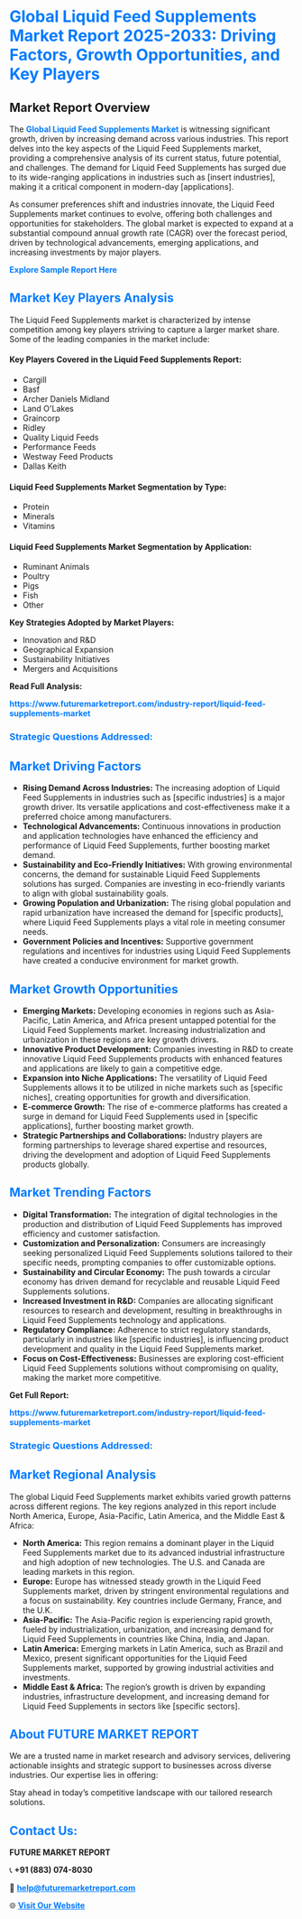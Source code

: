 <h1 style="color: #007BFF;">Global Liquid Feed Supplements Market Report 2025-2033: Driving Factors, Growth Opportunities, and Key Players</h1>

<section id="overview">
<h2>Market Report Overview</h2>
<p>The <a href="https://www.futuremarketreport.com/industry-report/liquid-feed-supplements-market" style="color: #007BFF; text-decoration: none;"><strong>Global Liquid Feed Supplements Market</strong></a> is witnessing significant growth, driven by increasing demand across various industries. This report delves into the key aspects of the Liquid Feed Supplements market, providing a comprehensive analysis of its current status, future potential, and challenges. The demand for Liquid Feed Supplements has surged due to its wide-ranging applications in industries such as [insert industries], making it a critical component in modern-day [applications].</p>
<p>As consumer preferences shift and industries innovate, the Liquid Feed Supplements market continues to evolve, offering both challenges and opportunities for stakeholders. The global market is expected to expand at a substantial compound annual growth rate (CAGR) over the forecast period, driven by technological advancements, emerging applications, and increasing investments by major players.</p>
</section>

<section id="overview">
<p><a href="https://www.futuremarketreport.com/request-sample/reportId=97520" style="color: #007BFF; text-decoration: none;"><strong>Explore Sample Report Here</strong></a></p>
</section>

<section id="key-players">
<h2 style="color: #007BFF;">Market Key Players Analysis</h2>
<p>The Liquid Feed Supplements market is characterized by intense competition among key players striving to capture a larger market share. Some of the leading companies in the market include:</p>
<h4>Key Players Covered in the Liquid Feed Supplements Report:</h4>
<ul><li>Cargill</li><li>Basf</li><li>Archer Daniels Midland</li><li>Land O&#039;Lakes</li><li>Graincorp</li><li>Ridley</li><li>Quality Liquid Feeds</li><li>Performance Feeds</li><li>Westway Feed Products</li><li>Dallas Keith</li></ul>
<h4>Liquid Feed Supplements Market Segmentation by Type:</h4>
<ul><li>Protein</li><li>Minerals</li><li>Vitamins</li></ul>

<h4>Liquid Feed Supplements Market Segmentation by Application:</h4>
<ul><li>Ruminant Animals</li><li>Poultry</li><li>Pigs</li><li>Fish</li><li>Other</li></ul>
<p><strong>Key Strategies Adopted by Market Players:</strong></p>
<ul>
<li>Innovation and R&D</li>
<li>Geographical Expansion</li>
<li>Sustainability Initiatives</li>
<li>Mergers and Acquisitions</li>
</ul>
</section>

<section>
<p><strong>Read Full Analysis: </strong></p><a href="https://www.futuremarketreport.com/industry-report/liquid-feed-supplements-market" style="color: #007BFF; text-decoration: none;"><strong>https://www.futuremarketreport.com/industry-report/liquid-feed-supplements-market</strong></a>
<h3 style="color: #007BFF;">Strategic Questions Addressed:</h3>
</section>

<section id="driving-factors">
<h2 style="color: #007BFF;">Market Driving Factors</h2>
<ul>
<li><strong>Rising Demand Across Industries:</strong> The increasing adoption of Liquid Feed Supplements in industries such as [specific industries] is a major growth driver. Its versatile applications and cost-effectiveness make it a preferred choice among manufacturers.</li>
<li><strong>Technological Advancements:</strong> Continuous innovations in production and application technologies have enhanced the efficiency and performance of Liquid Feed Supplements, further boosting market demand.</li>
<li><strong>Sustainability and Eco-Friendly Initiatives:</strong> With growing environmental concerns, the demand for sustainable Liquid Feed Supplements solutions has surged. Companies are investing in eco-friendly variants to align with global sustainability goals.</li>
<li><strong>Growing Population and Urbanization:</strong> The rising global population and rapid urbanization have increased the demand for [specific products], where Liquid Feed Supplements plays a vital role in meeting consumer needs.</li>
<li><strong>Government Policies and Incentives:</strong> Supportive government regulations and incentives for industries using Liquid Feed Supplements have created a conducive environment for market growth.</li>
</ul>
</section>

<section id="growth-opportunities">
<h2 style="color: #007BFF;">Market Growth Opportunities</h2>
<ul>
<li><strong>Emerging Markets:</strong> Developing economies in regions such as Asia-Pacific, Latin America, and Africa present untapped potential for the Liquid Feed Supplements market. Increasing industrialization and urbanization in these regions are key growth drivers.</li>
<li><strong>Innovative Product Development:</strong> Companies investing in R&D to create innovative Liquid Feed Supplements products with enhanced features and applications are likely to gain a competitive edge.</li>
<li><strong>Expansion into Niche Applications:</strong> The versatility of Liquid Feed Supplements allows it to be utilized in niche markets such as [specific niches], creating opportunities for growth and diversification.</li>
<li><strong>E-commerce Growth:</strong> The rise of e-commerce platforms has created a surge in demand for Liquid Feed Supplements used in [specific applications], further boosting market growth.</li>
<li><strong>Strategic Partnerships and Collaborations:</strong> Industry players are forming partnerships to leverage shared expertise and resources, driving the development and adoption of Liquid Feed Supplements products globally.</li>
</ul>
</section>

<section id="trending-factors">
<h2 style="color: #007BFF;">Market Trending Factors</h2>
<ul>
<li><strong>Digital Transformation:</strong> The integration of digital technologies in the production and distribution of Liquid Feed Supplements has improved efficiency and customer satisfaction.</li>
<li><strong>Customization and Personalization:</strong> Consumers are increasingly seeking personalized Liquid Feed Supplements solutions tailored to their specific needs, prompting companies to offer customizable options.</li>
<li><strong>Sustainability and Circular Economy:</strong> The push towards a circular economy has driven demand for recyclable and reusable Liquid Feed Supplements solutions.</li>
<li><strong>Increased Investment in R&D:</strong> Companies are allocating significant resources to research and development, resulting in breakthroughs in Liquid Feed Supplements technology and applications.</li>
<li><strong>Regulatory Compliance:</strong> Adherence to strict regulatory standards, particularly in industries like [specific industries], is influencing product development and quality in the Liquid Feed Supplements market.</li>
<li><strong>Focus on Cost-Effectiveness:</strong> Businesses are exploring cost-efficient Liquid Feed Supplements solutions without compromising on quality, making the market more competitive.</li>
</ul>
</section>

<section>
<p><strong>Get Full Report: </strong></p><a href="https://www.futuremarketreport.com/industry-report/liquid-feed-supplements-market" style="color: #007BFF; text-decoration: none;"><strong>https://www.futuremarketreport.com/industry-report/liquid-feed-supplements-market</strong></a>
<h3 style="color: #007BFF;">Strategic Questions Addressed:</h3>
</section>


<section id="regional-analysis">
<h2 style="color: #007BFF;">Market Regional Analysis</h2>
<p>The global Liquid Feed Supplements market exhibits varied growth patterns across different regions. The key regions analyzed in this report include North America, Europe, Asia-Pacific, Latin America, and the Middle East & Africa:</p>
<ul>
<li><strong>North America:</strong> This region remains a dominant player in the Liquid Feed Supplements market due to its advanced industrial infrastructure and high adoption of new technologies. The U.S. and Canada are leading markets in this region.</li>
<li><strong>Europe:</strong> Europe has witnessed steady growth in the Liquid Feed Supplements market, driven by stringent environmental regulations and a focus on sustainability. Key countries include Germany, France, and the U.K.</li>
<li><strong>Asia-Pacific:</strong> The Asia-Pacific region is experiencing rapid growth, fueled by industrialization, urbanization, and increasing demand for Liquid Feed Supplements in countries like China, India, and Japan.</li>
<li><strong>Latin America:</strong> Emerging markets in Latin America, such as Brazil and Mexico, present significant opportunities for the Liquid Feed Supplements market, supported by growing industrial activities and investments.</li>
<li><strong>Middle East & Africa:</strong> The region’s growth is driven by expanding industries, infrastructure development, and increasing demand for Liquid Feed Supplements in sectors like [specific sectors].</li>
</ul>
</section>

<footer>
<h2 style="color: #007BFF;">About FUTURE MARKET REPORT</h2>
<p>We are a trusted name in market research and advisory services, delivering actionable insights and strategic support to businesses across diverse industries. Our expertise lies in offering:</p>

<p>Stay ahead in today’s competitive landscape with our tailored research solutions.</p>

<h2 style="color: #007BFF;">Contact Us:</h2>
<p><strong>FUTURE MARKET REPORT</strong></p>
<p>📞 <strong>+91 (883) 074-8030</strong></p>
<p>📧 <strong><a href="mailto:help@futuremarketreport.com" style="color: #007BFF;">help@futuremarketreport.com</a></strong></p>
<p>🌐 <strong><a href="https://www.futuremarketreport.com/" style="color: #007BFF;">Visit Our Website</a></strong></p>
</footer>